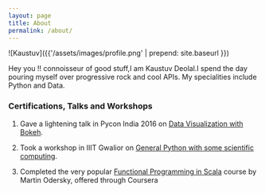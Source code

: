 ```yaml
---
layout: page
title: About
permalink: /about/
---
```


![Kaustuv]({{'/assets/images/profile.png' | prepend: site.baseurl }})

Hey you !! connoisseur of good stuff,I am Kaustuv Deolal.I spend the day pouring myself over progressive rock and cool APIs. 
My specialities include Python and Data. 

### Certifications, Talks and Workshops

1. Gave a lightening talk in Pycon India 2016 on [Data Visualization with Bokeh](https://www.slideshare.net/KaustuvDeolal/py-con-india-2016).

2. Took a workshop in IIIT Gwalior on [General Python with some scientific computing](https://github.com/Vutsuak16/IIIT-Gwalior-Workshop).

3. Completed the very popular [Functional Programming in Scala](https://www.coursera.org/account/accomplishments/certificate/9LJNRYNVAEB2?lipi=urn%3Ali%3Apage%3Ad_flagship3_profile_view_base%3BKjv2al7xTOiTT4HeEmiaHg%3D%3D) course by Martin Odersky, offered through Coursera





